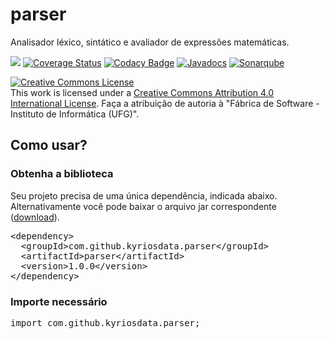 # parser
Analisador léxico, sintático e avaliador de expressões matemáticas.

[<img src="https://api.travis-ci.org/kyriosdata/parser.svg?branch=master">](https://travis-ci.org/kyriosdata/parser)
[![Coverage Status](https://coveralls.io/repos/github/kyriosdata/parser/badge.svg?branch=master)](https://coveralls.io/github/kyriosdata/parser?branch=master)
[![Codacy Badge](https://api.codacy.com/project/badge/Grade/1eb0eb949dd14f2bb8b31c56a988350f)](https://www.codacy.com/app/kyriosdata/parser?utm_source=github.com&amp;utm_medium=referral&amp;utm_content=kyriosdata/parser&amp;utm_campaign=Badge_Grade)
[![Javadocs](http://javadoc.io/badge/com.github.kyriosdata.parser/parser.svg)](http://javadoc.io/doc/com.github.kyriosdata.parser/parser)
[![Sonarqube](https://img.shields.io/badge/quality-verifique-lightgrey.svg)](https://sonarqube.com/dashboard?id=com.github.kyriosdata.parser%3Aparser)

<a rel="license" href="http://creativecommons.org/licenses/by/4.0/"><img alt="Creative Commons License" style="border-width:0" src="https://i.creativecommons.org/l/by/4.0/88x31.png" /></a><br />This work is licensed under a <a rel="license" href="http://creativecommons.org/licenses/by/4.0/">Creative Commons Attribution 4.0 International License</a>. Faça a atribuição de autoria à "Fábrica de Software - Instituto de Informática (UFG)".

## Como usar?

### Obtenha a biblioteca

Seu projeto precisa de uma única dependência, indicada abaixo. Alternativamente você pode baixar o arquivo jar correspondente ([download](/com/github/kyriosdata/parser/parser/1.0.0/parser-1.0.0.jar)).

<pre>
&lt;dependency&gt;
  &lt;groupId&gt;com.github.kyriosdata.parser&lt;/groupId&gt;
  &lt;artifactId&gt;parser&lt;/artifactId&gt;
  &lt;version&gt;1.0.0&lt;/version&gt;
&lt;/dependency&gt;
</pre>

### Importe necessário

<pre>
import com.github.kyriosdata.parser;
</pre>